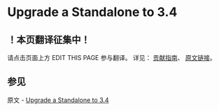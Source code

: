 # Upgrade a Standalone to 3.4

## ！本页翻译征集中！

请点击页面上方 EDIT THIS PAGE 参与翻译。
详见：
[贡献指南]( https://github.com/JinMuInfo/MongoDB-Manual-zh/blob/master/CONTRIBUTING.md )、
[原文链接](  https://docs.mongodb.com/manual/release-notes/3.4-upgrade-standalone/  )。

## 参见

原文 - [Upgrade a Standalone to 3.4]( https://docs.mongodb.com/manual/release-notes/3.4-upgrade-standalone/ )


